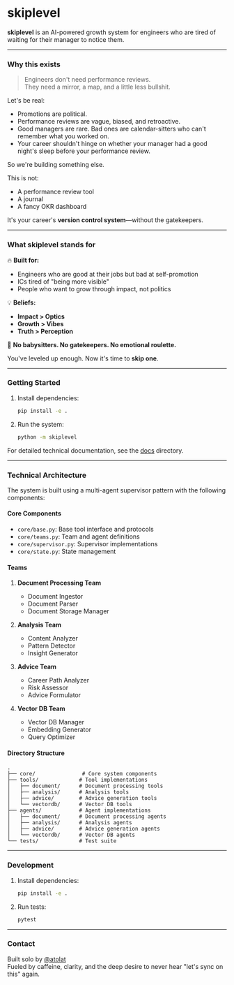 # skiplevel

**skiplevel** is an AI-powered growth system for engineers who are tired of waiting for their manager to notice them.

---

### Why this exists

> Engineers don't need performance reviews.  
> They need a mirror, a map, and a little less bullshit.

Let's be real:
- Promotions are political.
- Performance reviews are vague, biased, and retroactive.
- Good managers are rare. Bad ones are calendar-sitters who can't remember what you worked on.
- Your career shouldn't hinge on whether your manager had a good night's sleep before your performance review.

So we're building something else.

This is not:
- A performance review tool  
- A journal  
- A fancy OKR dashboard  

It's your career's **version control system**—without the gatekeepers.

---

### What skiplevel stands for

🔥 **Built for:**
- Engineers who are good at their jobs but bad at self-promotion
- ICs tired of "being more visible"
- People who want to grow through impact, not politics

💡 **Beliefs:**
- **Impact > Optics**  
- **Growth > Vibes**  
- **Truth > Perception**

🚫 **No babysitters. No gatekeepers. No emotional roulette.**

You've leveled up enough. Now it's time to **skip one**.

---

### Getting Started

1. Install dependencies:
   ```bash
   pip install -e .
   ```

2. Run the system:
   ```bash
   python -m skiplevel
   ```

For detailed technical documentation, see the [docs](docs/README.md) directory.

---

### Technical Architecture

The system is built using a multi-agent supervisor pattern with the following components:

#### Core Components
- `core/base.py`: Base tool interface and protocols
- `core/teams.py`: Team and agent definitions
- `core/supervisor.py`: Supervisor implementations
- `core/state.py`: State management

#### Teams
1. **Document Processing Team**
   - Document Ingestor
   - Document Parser
   - Document Storage Manager

2. **Analysis Team**
   - Content Analyzer
   - Pattern Detector
   - Insight Generator

3. **Advice Team**
   - Career Path Analyzer
   - Risk Assessor
   - Advice Formulator

4. **Vector DB Team**
   - Vector DB Manager
   - Embedding Generator
   - Query Optimizer

#### Directory Structure
```
.
├── core/               # Core system components
├── tools/             # Tool implementations
│   ├── document/      # Document processing tools
│   ├── analysis/      # Analysis tools
│   ├── advice/        # Advice generation tools
│   └── vectordb/      # Vector DB tools
├── agents/            # Agent implementations
│   ├── document/      # Document processing agents
│   ├── analysis/      # Analysis agents
│   ├── advice/        # Advice generation agents
│   └── vectordb/      # Vector DB agents
└── tests/             # Test suite
```

---

### Development

1. Install dependencies:
   ```bash
   pip install -e .
   ```

2. Run tests:
   ```bash
   pytest
   ```

---

### Contact

Built solo by [@atolat](https://github.com/atolat)  
Fueled by caffeine, clarity, and the deep desire to never hear "let's sync on this" again.
